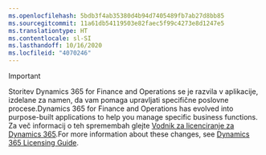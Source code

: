 ```yaml
---
ms.openlocfilehash: 5bdb3f4ab35380d4b94d7405489fb7ab27d8bb85
ms.sourcegitcommit: 11a61db54119503e82faec5f99c4273e8d1247e5
ms.translationtype: HT
ms.contentlocale: sl-SI
ms.lasthandoff: 10/16/2020
ms.locfileid: "4070246"
---
```

> [!IMPORTANT]
> <span data-ttu-id="146b0-101">Storitev Dynamics 365 for Finance and Operations se je razvila v aplikacije, izdelane za namen, da vam pomaga upravljati specifične poslovne procese.</span><span class="sxs-lookup"><span data-stu-id="146b0-101">Dynamics 365 for Finance and Operations has evolved into purpose-built applications to help you manage specific business functions.</span></span> <span data-ttu-id="146b0-102">Za več informacij o teh spremembah glejte [Vodnik za licenciranje za Dynamics 365](https://mbs.microsoft.com/Files/public/365/Dynamics365LicensingGuide.pdf).</span><span class="sxs-lookup"><span data-stu-id="146b0-102">For more information about these changes, see [Dynamics 365 Licensing Guide](https://mbs.microsoft.com/Files/public/365/Dynamics365LicensingGuide.pdf).</span></span>
 
